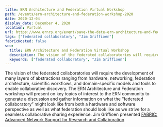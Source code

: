 ```yaml
---
title: ERN Architecture and Federation Virtual Workshop
path: /events/ern-architecture-and-federation-workshop-2020
date: 2020-12-04
display_date: December 4, 2020
location: Virtual
url: https://www.ernrp.org/event/save-the-date-ern-architecture-and-federation-virtual-workshop/
tags: ["federated collaboratory", "Jim Griffioen"]
fabricHosted: false
seo:
  title: ERN Architecture and Federation Virtual Workshop
  description: The vision of the federated collaboratories will require the development of many layers of abstractions ranging from hardware, networking, federation architecture, scientific workflows, and domain-specific models and tools to enable collaborative discovery. The ERN Architecture and Federation workshop will present on key topics of interest to the ERN community to generate a discussion and gather information on what the “federated collaboratory” might look like from both a hardware and software perspective as well as what federation should look like as we strive for a seamless collaborative sharing experience.
  keywords: ["federated collaboratory", "Jim Griffioen"]
---
```


The vision of the federated collaboratories will require the development of many layers of abstractions ranging from hardware, networking, federation architecture, scientific workflows, and domain-specific models and tools to enable collaborative discovery. The ERN Architecture and Federation workshop will present on key topics of interest to the ERN community to generate a discussion and gather information on what the “federated collaboratory” might look like from both a hardware and software perspective as well as what federation should look like as we strive for a seamless collaborative sharing experience. Jim Griffioen presented <a href="https://docs.google.com/presentation/d/15TyRzt8fsc_uboKuM0HkoD4_Kjh8FiNaNpGCNBoc8Z8/edit?usp=sharing"  target="_blank" rel="noopener noreferrer">FABRIC: Advanced Network Support for Research and Collaboration</a>.

